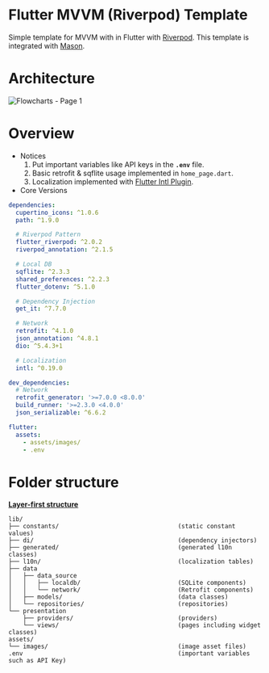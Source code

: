 # Flutter MVVM (Riverpod) Template
Simple template for MVVM with in Flutter with [Riverpod](https://riverpod.dev/docs/introduction/getting_started). 
This template is integrated with [Mason](https://github.com/felangel/mason).
# Architecture
![Flowcharts - Page 1](https://github.com/jhj0517/flutter_mvvm_riverpod_template/assets/97279763/f2507a29-e93e-4813-8dd7-9fb719b13290)

# Overview
- Notices
   1. Put important variables like API keys in the **`.env`** file.
   2. Basic retrofit & sqflite usage implemented in `home_page.dart`.
   3. Localization implemented with [Flutter Intl Plugin](https://plugins.jetbrains.com/plugin/13666-flutter-intl).
- Core Versions
```yaml
dependencies:
  cupertino_icons: ^1.0.6
  path: ^1.9.0

  # Riverpod Pattern
  flutter_riverpod: ^2.0.2
  riverpod_annotation: ^2.1.5

  # Local DB
  sqflite: ^2.3.3
  shared_preferences: ^2.2.3
  flutter_dotenv: ^5.1.0

  # Dependency Injection
  get_it: ^7.7.0

  # Network
  retrofit: ^4.1.0
  json_annotation: ^4.8.1
  dio: ^5.4.3+1

  # Localization
  intl: ^0.19.0    

dev_dependencies:
  # Network
  retrofit_generator: '>=7.0.0 <8.0.0'
  build_runner: '>=2.3.0 <4.0.0'
  json_serializable: ^6.6.2

flutter:
  assets:
    - assets/images/
    - .env
```

# Folder structure
[**Layer-first structure**](https://codewithandrea.com/articles/flutter-project-structure/)
```folder
lib/
├── constants/                                 (static constant values)
├── di/                                        (dependency injectors)
├── generated/                                 (generated l10n classes)
├── l10n/                                      (localization tables)
├── data
│   ├── data_source
│   │   ├── localdb/                           (SQLite components)
│   │   └── network/                           (Retrofit components)
│   ├── models/                                (data classes)
│   └── repositories/                          (repositories)
└── presentation
    ├── providers/                             (providers)
    └── views/                                 (pages including widget classes)
assets/
└── images/                                    (image asset files)
.env                                           (important variables such as API Key)
```

